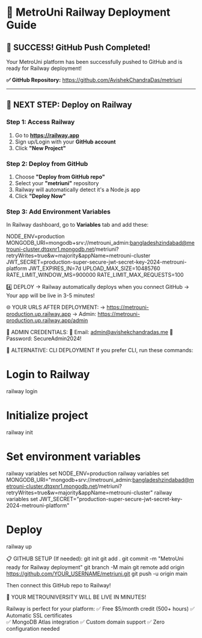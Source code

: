 # 🚂 MetroUni Railway Deployment Guide

## 🎉 SUCCESS! GitHub Push Completed!

Your MetroUni platform has been successfully pushed to GitHub and is ready for Railway deployment!

**✅ GitHub Repository:** https://github.com/AvishekChandraDas/metriuni

---

## 🚀 NEXT STEP: Deploy on Railway

### Step 1: Access Railway

1. Go to **https://railway.app**
2. Sign up/Login with your **GitHub account**
3. Click **"New Project"**

### Step 2: Deploy from GitHub

1. Choose **"Deploy from GitHub repo"**
2. Select your **"metriuni"** repository
3. Railway will automatically detect it's a Node.js app
4. Click **"Deploy Now"**

### Step 3: Add Environment Variables

In Railway dashboard, go to **Variables** tab and add these:

NODE_ENV=production
MONGODB_URI=mongodb+srv://metrouni_admin:bangladeshzindabad@metrouni-cluster.dtqxnr1.mongodb.net/metriuni?retryWrites=true&w=majority&appName=metrouni-cluster
JWT_SECRET=production-super-secure-jwt-secret-key-2024-metrouni-platform
JWT_EXPIRES_IN=7d
UPLOAD_MAX_SIZE=10485760
RATE_LIMIT_WINDOW_MS=900000
RATE_LIMIT_MAX_REQUESTS=100

4️⃣ DEPLOY
→ Railway automatically deploys when you connect GitHub
→ Your app will be live in 3-5 minutes!

🌐 YOUR URLS AFTER DEPLOYMENT:
→ https://metrouni-production.up.railway.app
→ Admin: https://metrouni-production.up.railway.app/admin

🔐 ADMIN CREDENTIALS:
📧 Email: admin@avishekchandradas.me
🔑 Password: SecureAdmin2024!

🚀 ALTERNATIVE: CLI DEPLOYMENT
If you prefer CLI, run these commands:

# Login to Railway

railway login

# Initialize project

railway init

# Set environment variables

railway variables set NODE_ENV=production
railway variables set MONGODB_URI="mongodb+srv://metrouni_admin:bangladeshzindabad@metrouni-cluster.dtqxnr1.mongodb.net/metriuni?retryWrites=true&w=majority&appName=metrouni-cluster"
railway variables set JWT_SECRET="production-super-secure-jwt-secret-key-2024-metrouni-platform"

# Deploy

railway up

📋 GITHUB SETUP (If needed):
git init
git add .
git commit -m "MetroUni ready for Railway deployment"
git branch -M main
git remote add origin https://github.com/YOUR_USERNAME/metriuni.git
git push -u origin main

Then connect this GitHub repo to Railway!

🎉 YOUR METROUNIVERSITY WILL BE LIVE IN MINUTES!

Railway is perfect for your platform:
✅ Free $5/month credit (500+ hours)
✅ Automatic SSL certificates  
✅ MongoDB Atlas integration
✅ Custom domain support
✅ Zero configuration needed
